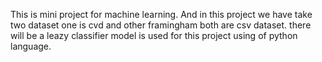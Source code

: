 This is mini project for machine learning.
And in this project we have take two dataset one is cvd and other framingham both are csv dataset.
there will be a leazy classifier model is used for this project using of python language. 
